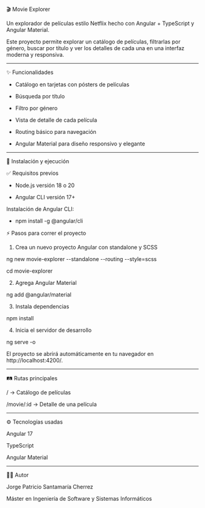 🎬 Movie Explorer

Un explorador de películas estilo Netflix hecho con Angular + TypeScript y Angular Material.

Este proyecto permite explorar un catálogo de películas, filtrarlas por género, buscar por título y ver los detalles de cada una en una interfaz moderna y responsiva.


---

✨ Funcionalidades

- Catálogo en tarjetas con pósters de películas

- Búsqueda por título

- Filtro por género

- Vista de detalle de cada película

- Routing básico para navegación

- Angular Material para diseño responsivo y elegante


---

🚀 Instalación y ejecución

✅ Requisitos previos

- Node.js versión 18 o 20

- Angular CLI versión 17+


Instalación de Angular CLI:

- npm install -g @angular/cli

⚡ Pasos para correr el proyecto

1. Crea un nuevo proyecto Angular con standalone y SCSS

ng new movie-explorer --standalone --routing --style=scss

cd movie-explorer

2. Agrega Angular Material

ng add @angular/material

3. Instala dependencias

npm install

4. Inicia el servidor de desarrollo

ng serve -o

El proyecto se abrirá automáticamente en tu navegador en http://localhost:4200/.

---

🛤️ Rutas principales

/ → Catálogo de películas

/movie/:id → Detalle de una película

---

⚙️ Tecnologías usadas

Angular 17 

TypeScript

Angular Material

---

👨‍💻 Autor

Jorge Patricio Santamaría Cherrez

Máster en Ingeniería de Software y Sistemas Informáticos 

